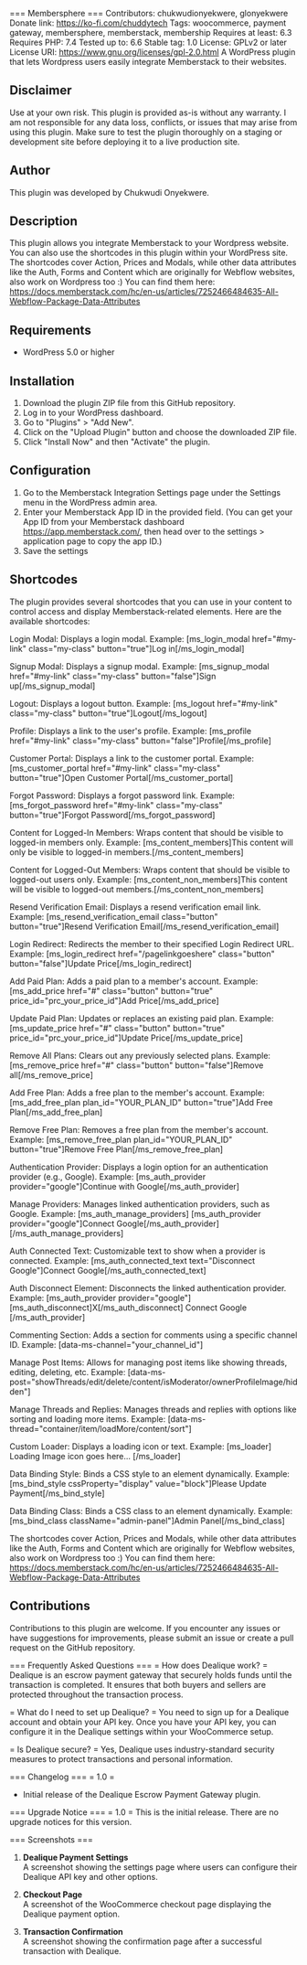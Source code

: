 === Membersphere ===
Contributors: chukwudionyekwere, glonyekwere
Donate link: https://ko-fi.com/chuddytech
Tags: woocommerce, payment gateway, membersphere, memberstack, membership
Requires at least: 6.3
Requires PHP: 7.4
Tested up to: 6.6
Stable tag: 1.0
License: GPLv2 or later
License URI: https://www.gnu.org/licenses/gpl-2.0.html
A WordPress plugin that lets Wordpress users easily integrate Memberstack to their websites.

## Disclaimer
Use at your own risk. This plugin is provided as-is without any warranty. I am not responsible for any data loss, conflicts, or issues that may arise from using this plugin. Make sure to test the plugin thoroughly on a staging or development site before deploying it to a live production site.

## Author
This plugin was developed by Chukwudi Onyekwere.

## Description

This plugin allows you integrate Memberstack to your Wordpress website. You can also use the shortcodes in this plugin within your WordPress site. The shortcodes cover Action, Prices and Modals, while other data attributes like the Auth, Forms and Content which are originally for Webflow websites, also work on Wordpress too :) You can find them here: https://docs.memberstack.com/hc/en-us/articles/7252466484635-All-Webflow-Package-Data-Attributes



## Requirements

- WordPress 5.0 or higher


## Installation

1. Download the plugin ZIP file from this GitHub repository.
2. Log in to your WordPress dashboard.
3. Go to "Plugins" > "Add New".
4. Click on the "Upload Plugin" button and choose the downloaded ZIP file.
5. Click "Install Now" and then "Activate" the plugin.

## Configuration

1. Go to the Memberstack Integration Settings page under the Settings menu in the WordPress admin area.
2. Enter your Memberstack App ID in the provided field. (You can get your App ID from your Memberstack dashboard https://app.memberstack.com/, then head over to the settings > application page to copy the app ID.)
3. Save the settings


## Shortcodes

The plugin provides several shortcodes that you can use in your content to control access and display Memberstack-related elements. Here are the available shortcodes:

  Login Modal: Displays a login modal.
  Example: [ms_login_modal href="#my-link" class="my-class" button="true"]Log in[/ms_login_modal]

  Signup Modal: Displays a signup modal.
  Example: [ms_signup_modal href="#my-link" class="my-class" button="false"]Sign up[/ms_signup_modal]

  Logout: Displays a logout button.
  Example: [ms_logout href="#my-link" class="my-class" button="true"]Logout[/ms_logout]

  Profile: Displays a link to the user's profile.
  Example: [ms_profile href="#my-link" class="my-class" button="false"]Profile[/ms_profile]

  Customer Portal: Displays a link to the customer portal.
  Example: [ms_customer_portal href="#my-link" class="my-class" button="true"]Open Customer Portal[/ms_customer_portal]

  Forgot Password: Displays a forgot password link.
  Example: [ms_forgot_password href="#my-link" class="my-class" button="true"]Forgot Password[/ms_forgot_password]

  Content for Logged-In Members: Wraps content that should be visible to logged-in members only.
  Example: [ms_content_members]This content will only be visible to logged-in members.[/ms_content_members]

  Content for Logged-Out Members: Wraps content that should be visible to logged-out users only.
  Example: [ms_content_non_members]This content will be visible to logged-out members.[/ms_content_non_members]

  Resend Verification Email: Displays a resend verification email link.
  Example: [ms_resend_verification_email class="button" button="true"]Resend Verification Email[/ms_resend_verification_email]

  Login Redirect: Redirects the member to their specified Login Redirect URL.
  Example: [ms_login_redirect href="/pagelinkgoeshere" class="button" button="false"]Update Price[/ms_login_redirect]

  Add Paid Plan: Adds a paid plan to a member's account.
  Example: [ms_add_price href="#" class="button" button="true" price_id="prc_your_price_id"]Add Price[/ms_add_price]

  Update Paid Plan: Updates or replaces an existing paid plan.
  Example: [ms_update_price href="#" class="button" button="true" price_id="prc_your_price_id"]Update Price[/ms_update_price]

  Remove All Plans: Clears out any previously selected plans.
  Example: [ms_remove_price href="#" class="button" button="false"]Remove all[/ms_remove_price]

  Add Free Plan: Adds a free plan to the member's account.
  Example: [ms_add_free_plan plan_id="YOUR_PLAN_ID" button="true"]Add Free Plan[/ms_add_free_plan]

  Remove Free Plan: Removes a free plan from the member's account.
  Example: [ms_remove_free_plan plan_id="YOUR_PLAN_ID" button="true"]Remove Free Plan[/ms_remove_free_plan]

  Authentication Provider: Displays a login option for an authentication provider (e.g., Google).
  Example: [ms_auth_provider provider="google"]Continue with Google[/ms_auth_provider]

  Manage Providers: Manages linked authentication providers, such as Google.
  Example: [ms_auth_manage_providers] [ms_auth_provider provider="google"]Connect Google[/ms_auth_provider] [/ms_auth_manage_providers]

  Auth Connected Text: Customizable text to show when a provider is connected.
  Example: [ms_auth_connected_text text="Disconnect Google"]Connect Google[/ms_auth_connected_text]

  Auth Disconnect Element: Disconnects the linked authentication provider.
  Example: [ms_auth_provider provider="google"] [ms_auth_disconnect]X[/ms_auth_disconnect] Connect Google [/ms_auth_provider]

  Commenting Section: Adds a section for comments using a specific channel ID.
  Example: [data-ms-channel="your_channel_id"]

  Manage Post Items: Allows for managing post items like showing threads, editing, deleting, etc.
  Example: [data-ms-post="showThreads/edit/delete/content/isModerator/ownerProfileImage/hidden"]

  Manage Threads and Replies: Manages threads and replies with options like sorting and loading more items.
  Example: [data-ms-thread="container/item/loadMore/content/sort"]

  Custom Loader: Displays a loading icon or text.
  Example: [ms_loader] Loading Image icon goes here... [/ms_loader]

  Data Binding Style: Binds a CSS style to an element dynamically.
  Example: [ms_bind_style cssProperty="display" value="block"]Please Update Payment[/ms_bind_style]

  Data Binding Class: Binds a CSS class to an element dynamically.
  Example: [ms_bind_class className="admin-panel"]Admin Panel[/ms_bind_class]

   
   
   The shortcodes cover Action, Prices and Modals, while other data attributes like the Auth, Forms and Content which are originally for Webflow websites, also work on Wordpress too :) You can find them here: https://docs.memberstack.com/hc/en-us/articles/7252466484635-All-Webflow-Package-Data-Attributes


## Contributions 

Contributions to this plugin are welcome. If you encounter any issues or have suggestions for improvements, please submit an issue or create a pull request on the GitHub repository. 


=== Frequently Asked Questions ===
= How does Dealique work? =
Dealique is an escrow payment gateway that securely holds funds until the transaction is completed. It ensures that both buyers and sellers are protected throughout the transaction process.

= What do I need to set up Dealique? =
You need to sign up for a Dealique account and obtain your API key. Once you have your API key, you can configure it in the Dealique settings within your WooCommerce setup.

= Is Dealique secure? =
Yes, Dealique uses industry-standard security measures to protect transactions and personal information.

=== Changelog ===
= 1.0 =
* Initial release of the Dealique Escrow Payment Gateway plugin.

=== Upgrade Notice ===
= 1.0 =
This is the initial release. There are no upgrade notices for this version.

=== Screenshots ===
1. **Dealique Payment Settings**  
   A screenshot showing the settings page where users can configure their Dealique API key and other options.

2. **Checkout Page**  
   A screenshot of the WooCommerce checkout page displaying the Dealique payment option.

3. **Transaction Confirmation**  
   A screenshot showing the confirmation page after a successful transaction with Dealique.
